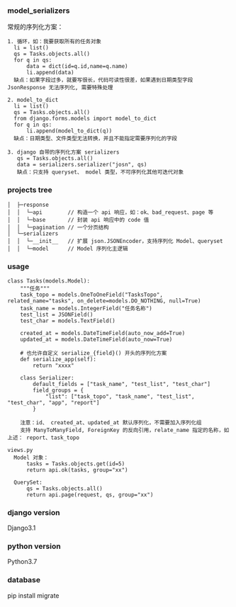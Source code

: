 ### model_serializers
  常规的序列化方案：
  
    1. 循环，如：我要获取所有的任务对象
      li = list()
      qs = Tasks.objects.all()
      for q in qs:
          data = dict(id=q.id,name=q.name)
          li.append(data)
      缺点：如果字段过多，就要写很长，代码可读性很差，如果遇到日期类型字段 JsonResponse 无法序列化, 需要特殊处理
      
    2. model_to_dict
      li = list()
      qs = Tasks.objects.all()
      from django.forms.models import model_to_dict
      for q in qs:
          li.append(model_to_dict(q))
      缺点：日期类型、文件类型无法转换，并且不能指定需要序列化的字段
      
    3. django 自带的序列化方案 serializers
       qs = Tasks.objects.all()
       data = serializers.serializer("josn", qs)
       缺点：只支持 queryset、 model 类型，不可序列化其他可迭代对象

### projects tree

    │  ├─response
    │  │  └─api        // 构造一个 api 响应，如：ok、bad_request、page 等
    │  │  └─base       // 封装 api 响应中的 code 值
    │  │  └─pagination // 一个分页结构
    │  └─serializers
    │  │  └─__init__   // 扩展 json.JSONEncoder，支持序列化 Model、queryset
    │  │  └─model      // Model 序列化主逻辑

### usage
    class Tasks(models.Model):
        """任务"""
        task_topo = models.OneToOneField("TasksTopo", related_name="tasks", on_delete=models.DO_NOTHING, null=True)
        task_name = models.IntegerField("任务名称")
        test_list = JSONField()
        test_char = models.TextField()

        created_at = models.DateTimeField(auto_now_add=True)
        updated_at = models.DateTimeField(auto_now=True)
        
        # 也允许自定义 serialize_{field}() 开头的序列化方案
        def serialize_app(self):
            return "xxxx"

        class Serializer:
            default_fields = ["task_name", "test_list", "test_char"]
            field_groups = {
                "list": ["task_topo", "task_name", "test_list", "test_char", "app", "report"]
            }
            
        注意：id、 created_at、updated_at 默认序列化，不需要加入序列化组
        支持 ManyToManyField, ForeignKey 的反向引用，relate_name 指定的名称，如上述： report、task_topo
 
    views.py       
      Model 对象：
          tasks = Tasks.objects.get(id=5)
          return api.ok(tasks, group="xx")

      QuerySet:
          qs = Tasks.objects.all()
          return api.page(request, qs, group="xx")

### django version
  Django3.1

### python version
  Python3.7

### database
  pip install migrate
